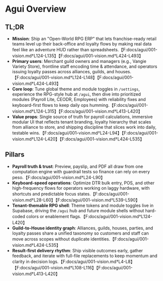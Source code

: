 # Agui Overview

## TL;DR
- **Mission**: Ship an "Open-World RPG ERP" that lets franchise-ready retail teams level up their back-office and loyalty flows by making real data feel like an adventure HUD rather than spreadsheets.【F:docs/agui/001-vision.md†L124-L135】【F:docs/agui/001-vision.md†L424-L493】
- **Primary users**: Merchant guild owners and managers (e.g., Vangie Variety Store), frontline staff encoding time & attendance, and operators issuing loyalty passes across alliances, guilds, and houses.【F:docs/agui/001-vision.md†L124-L148】【F:docs/agui/001-vision.md†L424-L493】
- **Core loop**: Tune global theme and module toggles in `/settings`, experience the RPG-style hub at `/agui`, then dive into prioritized modules (Payroll Lite, CEODR, Employees) with reliability fixes and keyboard-first flows to keep daily ops humming.【F:docs/agui/001-vision.md†L124-L315】【F:docs/agui/001-vision.md†L413-L420】
- **Value props**: Single source of truth for payroll calculations, immersive modular UI that reflects tenant branding, loyalty hierarchy that scales from alliance to store, and shipping discipline that slices work into daily, testable wins.【F:docs/agui/001-vision.md†L24-L94】【F:docs/agui/001-vision.md†L124-L420】【F:docs/agui/001-vision.md†L424-L535】

## Pillars
- **Payroll truth & trust**: Preview, payslip, and PDF all draw from one computation engine with guardrail tests so finance can rely on every peso.【F:docs/agui/001-vision.md†L24-L90】
- **Keyboard-speed operations**: Optimize DTR bulk entry, POS, and other high-frequency flows for operators working on laggy hardware, with shortcuts and predictable focus states.【F:docs/agui/001-vision.md†L28-L60】【F:docs/agui/001-vision.md†L539-L590】
- **Tenant-themable RPG shell**: Theme tokens and module toggles live in Supabase, driving the `/agui` hub and future module shells without hard-coded colors or enablement flags.【F:docs/agui/001-vision.md†L124-L420】
- **Guild-to-House identity graph**: Alliances, guilds, houses, parties, and loyalty passes share a unified taxonomy so customers and staff can move across scopes without duplicate identities.【F:docs/agui/001-vision.md†L424-L535】
- **Result-first delivery rhythm**: Ship visible outcomes early, gather feedback, and iterate with full-file replacements to keep momentum and clarity in decision logs.【F:docs/agui/001-vision.md†L4-L8】【F:docs/agui/001-vision.md†L108-L116】【F:docs/agui/001-vision.md†L413-L420】
